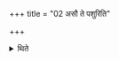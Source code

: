 +++
title = "02 असौ ते पशुरिति"

+++

<details><summary>थिते</summary>

असौ ते पशुरिति वा द्वेष्यं मनसा ध्यायन् २
</details>
